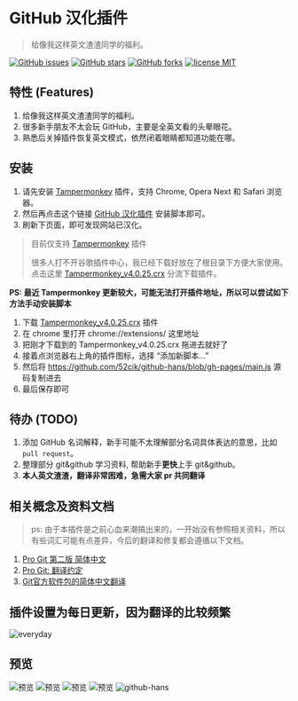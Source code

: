 # GitHub 汉化插件

> 给像我这样英文渣渣同学的福利。

  [![GitHub issues][issues-image]][issues-url]
  [![GitHub stars][stars-image]][stars-url]
  [![GitHub forks][forks-image]][forks-url]
  [![license MIT][license-image]][license-url]


## 特性 (Features)

1. 给像我这样英文渣渣同学的福利。
2. 很多新手朋友不太会玩 GitHub，主要是全英文看的头晕眼花。
3. 熟悉后关掉插件恢复英文模式，依然闭着眼睛都知道功能在哪。


## 安装

1. 请先安装 [Tampermonkey][1] 插件，支持 Chrome, Opera Next 和 Safari 浏览器。
2. 然后再点击这个链接 [GitHub 汉化插件][2] 安装脚本即可。
3. 刷新下页面，即可发现网站已汉化。

> 目前仅支持 [Tampermonkey][1] 插件
>
> 很多人打不开谷歌插件中心，我已经下载好放在了根目录下方便大家使用。  
> 点击这里 [Tampermonkey_v4.0.25.crx][Tampermonkey] 分流下载插件。


**PS: 最近 Tampermonkey 更新较大，可能无法打开插件地址，所以可以尝试如下方法手动安装脚本**  

1. 下载 [Tampermonkey_v4.0.25.crx][Tampermonkey] 插件
2. 在 chrome 里打开 chrome://extensions/ 这里地址
3. 把刚才下载到的 Tampermonkey_v4.0.25.crx 拖进去就好了
4. 接着点浏览器右上角的插件图标，选择 “添加新脚本...”
5. 然后将 https://github.com/52cik/github-hans/blob/gh-pages/main.js 源码复制进去
6. 最后保存即可


## 待办 (TODO)

1. 添加 GitHub 名词解释，新手可能不太理解部分名词具体表达的意思，比如 `pull request`。
2. 整理部分 git&github 学习资料, 帮助新手**更快**上手 git&github。
3. **本人英文渣渣，翻译非常困难，急需大家 pr 共同翻译**


## 相关概念及资料文档

> ps: 由于本插件是之前心血来潮搞出来的，一开始没有参照相关资料，所以有些词汇可能有点差异，今后的翻译和修复都会遵循以下文档。

1. [Pro Git 第二版 简体中文](https://www.gitbook.com/book/bingohuang/progit2/details)
2. [Pro Git: 翻译约定](https://github.com/progit/progit2-zh/blob/master/TRANSLATION_NOTES.asc)
3. [Git官方软件包的简体中文翻译](https://github.com/git/git/blob/master/po/zh_CN.po)

## 插件设置为每日更新，因为翻译的比较频繁

  ![everyday][everyday]


## 预览

  ![预览][png-1]
  ![预览][png-2]
  ![预览][png-3]
  ![预览][png-4]
  ![github-hans][github-hans]


[1]: http://tampermonkey.net/ "Tampermonkey"
[2]: https://openuserjs.org/install/52cik/GitHub_%E6%B1%89%E5%8C%96%E6%8F%92%E4%BB%B6.user.js "GitHub 汉化插件"

[png-1]: https://raw.githubusercontent.com/52cik/github-hans/gh-pages/preview/1.png
[png-2]: https://raw.githubusercontent.com/52cik/github-hans/gh-pages/preview/2.png
[png-3]: https://raw.githubusercontent.com/52cik/github-hans/gh-pages/preview/3.png
[png-4]: https://raw.githubusercontent.com/52cik/github-hans/gh-pages/preview/4.png
[everyday]: https://raw.githubusercontent.com/52cik/github-hans/gh-pages/preview/everyday.png
[github-hans]: https://raw.githubusercontent.com/52cik/github-hans/gh-pages/preview/github-hans.gif "github-hans"

[Tampermonkey]: http://www.52cik.com/github-hans/Tampermonkey_v4.0.25.crx "Tampermonkey"


[issues-url]: https://github.com/52cik/github-hans/issues
[issues-image]: https://img.shields.io/github/issues/52cik/github-hans.svg

[stars-url]: https://github.com/52cik/github-hans/stargazers
[stars-image]: https://img.shields.io/github/stars/52cik/github-hans.svg

[forks-url]: https://github.com/52cik/github-hans/network
[forks-image]: https://img.shields.io/github/forks/52cik/github-hans.svg

[license-url]: https://opensource.org/licenses/MIT
[license-image]: https://img.shields.io/badge/license-MIT-blue.svg

